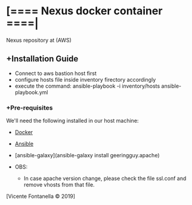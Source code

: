 # [==== Nexus docker container ====|
Nexus repository at (AWS)

## +Installation Guide
- Connect to aws bastion host first
 - configure hosts file inside inventory firectory accordingly
 - execute the command:
   ansible-playbook -i inventory/hosts ansible-playbook.yml

### +Pre-requisites
We'll need the following installed in our host machine:
- [Docker](https://www.docker.com/get-docker)
- [Ansible](https://www.ansible.com/)
- [ansible-galaxy](ansible-galaxy install geeringguy.apache)


- OBS:
  - In case apache version change, please check the file ssl.conf and remove vhosts from that file.

[Vicente Fontanella © 2019]
